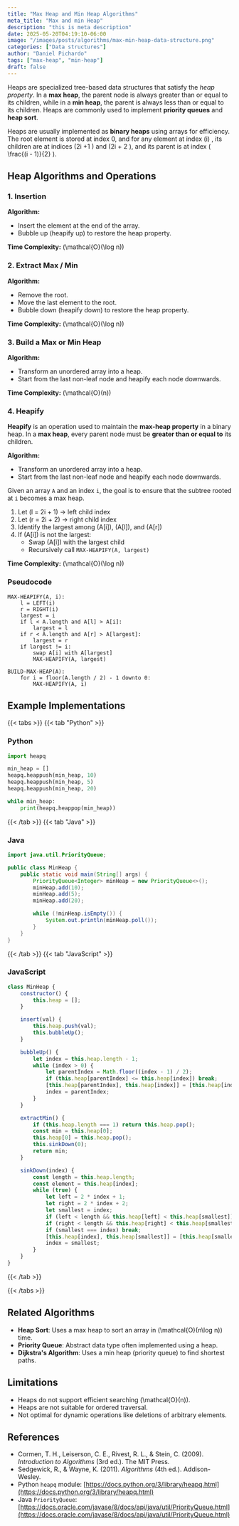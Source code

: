 ```yaml
---
title: "Max Heap and Min Heap Algorithms"
meta_title: "Max and min Heap"
description: "this is meta description"
date: 2025-05-20T04:19:10-06:00
image: "/images/posts/algorithms/max-min-heap-data-structure.png"
categories: ["Data structures"]
author: "Daniel Pichardo"
tags: ["max-heap", "min-heap"]
draft: false
---
```


Heaps are specialized tree-based data structures that satisfy the *heap property*. In a **max heap**, the parent node is always greater than or equal to its children, while in a **min heap**, the parent is always less than or equal to its children. Heaps are commonly used to implement **priority queues** and **heap sort**.

Heaps are usually implemented as **binary heaps** using arrays for efficiency. The root element is stored at index 0, and for any element at index \(i\) , its children are at indices \(2i +1 \) and \(2i + 2 \), and its parent is at index \( \frac{(i - 1)}{2} \).


## Heap Algorithms and Operations

### 1. Insertion

**Algorithm:**

* Insert the element at the end of the array.
* Bubble up (heapify up) to restore the heap property.

**Time Complexity:** \(\mathcal{O}(\log n)\)

### 2. Extract Max / Min

**Algorithm:**

* Remove the root.
* Move the last element to the root.
* Bubble down (heapify down) to restore the heap property.

**Time Complexity:** \(\mathcal{O}(\log n)\)

### 3. Build a Max or Min Heap

**Algorithm:**

* Transform an unordered array into a heap.
* Start from the last non-leaf node and heapify each node downwards.

**Time Complexity:** \(\mathcal{O}(n)\)

### 4. Heapify

**Heapify** is an operation used to maintain the **max-heap property** in a binary heap. In a **max heap**, every parent node must be **greater than or equal to** its children.

**Algorithm:**

* Transform an unordered array into a heap.
* Start from the last non-leaf node and heapify each node downwards.


Given an array `A` and an index `i`, the goal is to ensure that the subtree rooted at `i` becomes a max heap.

1. Let \(l = 2i + 1\)  → left child index
2. Let \(r = 2i + 2\)  → right child index
3. Identify the largest among \(A[i]\), \(A[l]\), and \(A[r]\)
4. If \(A[i]\) is not the largest:
   - Swap \(A[i]\) with the largest child
   - Recursively call `MAX-HEAPIFY(A, largest)`

**Time Complexity:** \(\mathcal{O}(\log n)\)

### Pseudocode

```text
MAX-HEAPIFY(A, i):
    l = LEFT(i)
    r = RIGHT(i)
    largest = i
    if l < A.length and A[l] > A[i]:
        largest = l
    if r < A.length and A[r] > A[largest]:
        largest = r
    if largest != i:
        swap A[i] with A[largest]
        MAX-HEAPIFY(A, largest)

BUILD-MAX-HEAP(A):
    for i = floor(A.length / 2) - 1 downto 0:
        MAX-HEAPIFY(A, i)
```

## Example Implementations

{{< tabs >}}
{{< tab "Python" >}}
### Python

```python
import heapq

min_heap = []
heapq.heappush(min_heap, 10)
heapq.heappush(min_heap, 5)
heapq.heappush(min_heap, 20)

while min_heap:
    print(heapq.heappop(min_heap))
```

{{< /tab >}}
{{< tab "Java" >}}
### Java

```java
import java.util.PriorityQueue;

public class MinHeap {
    public static void main(String[] args) {
        PriorityQueue<Integer> minHeap = new PriorityQueue<>();
        minHeap.add(10);
        minHeap.add(5);
        minHeap.add(20);

        while (!minHeap.isEmpty()) {
            System.out.println(minHeap.poll());
        }
    }
}
```
{{< /tab >}}
{{< tab "JavaScript" >}}
### JavaScript

```javascript
class MinHeap {
    constructor() {
        this.heap = [];
    }

    insert(val) {
        this.heap.push(val);
        this.bubbleUp();
    }

    bubbleUp() {
        let index = this.heap.length - 1;
        while (index > 0) {
            let parentIndex = Math.floor((index - 1) / 2);
            if (this.heap[parentIndex] <= this.heap[index]) break;
            [this.heap[parentIndex], this.heap[index]] = [this.heap[index], this.heap[parentIndex]];
            index = parentIndex;
        }
    }

    extractMin() {
        if (this.heap.length === 1) return this.heap.pop();
        const min = this.heap[0];
        this.heap[0] = this.heap.pop();
        this.sinkDown(0);
        return min;
    }

    sinkDown(index) {
        const length = this.heap.length;
        const element = this.heap[index];
        while (true) {
            let left = 2 * index + 1;
            let right = 2 * index + 2;
            let smallest = index;
            if (left < length && this.heap[left] < this.heap[smallest]) smallest = left;
            if (right < length && this.heap[right] < this.heap[smallest]) smallest = right;
            if (smallest === index) break;
            [this.heap[index], this.heap[smallest]] = [this.heap[smallest], this.heap[index]];
            index = smallest;
        }
    }
}
```
{{< /tab >}}

{{< /tabs >}}

## Related Algorithms

* **Heap Sort**: Uses a max heap to sort an array in \(\mathcal{O}(n\log n)\) time.
* **Priority Queue**: Abstract data type often implemented using a heap.
* **Dijkstra's Algorithm**: Uses a min heap (priority queue) to find shortest paths.

## Limitations

* Heaps do not support efficient searching  \(\mathcal{O}(n)\).
* Heaps are not suitable for ordered traversal.
* Not optimal for dynamic operations like deletions of arbitrary elements.

## References

* Cormen, T. H., Leiserson, C. E., Rivest, R. L., & Stein, C. (2009). *Introduction to Algorithms* (3rd ed.). The MIT Press.
* Sedgewick, R., & Wayne, K. (2011). *Algorithms* (4th ed.). Addison-Wesley.
* Python `heapq` module: [https://docs.python.org/3/library/heapq.html](https://docs.python.org/3/library/heapq.html)
* Java `PriorityQueue`: [https://docs.oracle.com/javase/8/docs/api/java/util/PriorityQueue.html](https://docs.oracle.com/javase/8/docs/api/java/util/PriorityQueue.html)
